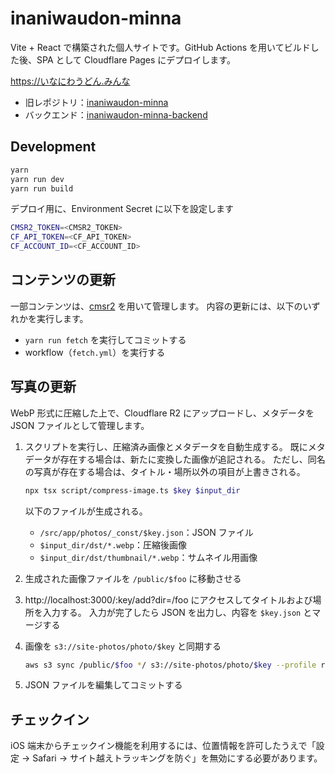 # inaniwaudon-minna

Vite + React で構築された個人サイトです。GitHub Actions を用いてビルドした後、SPA として Cloudflare Pages にデプロイします。

<https://いなにわうどん.みんな>

- 旧レポジトリ：[inaniwaudon-minna](https://github.com/inaniwaudon/inaniwaudon-minna)
- バックエンド：[inaniwaudon-minna-backend](https://github.com/inaniwaudon/inaniwaudon-minna-backend)

## Development

```bash
yarn
yarn run dev
yarn run build
```

デプロイ用に、Environment Secret に以下を設定します

```bash
CMSR2_TOKEN=<CMSR2_TOKEN>
CF_API_TOKEN=<CF_API_TOKEN>
CF_ACCOUNT_ID=<CF_ACCOUNT_ID>
```

## コンテンツの更新

一部コンテンツは、[cmsr2](https://github.com/inaniwaudon/cmsr2) を用いて管理します。
内容の更新には、以下のいずれかを実行します。

- `yarn run fetch` を実行してコミットする
- workflow（`fetch.yml`）を実行する

## 写真の更新

WebP 形式に圧縮した上で、Cloudflare R2 にアップロードし、メタデータを JSON ファイルとして管理します。

1. スクリプトを実行し、圧縮済み画像とメタデータを自動生成する。
既にメタデータが存在する場合は、新たに変換した画像が追記される。
ただし、同名の写真が存在する場合は、タイトル・場所以外の項目が上書きされる。

    ```bash
    npx tsx script/compress-image.ts $key $input_dir
    ```
    
    以下のファイルが生成される。

    - `/src/app/photos/_const/$key.json`：JSON ファイル
    - `$input_dir/dst/*.webp`：圧縮後画像
    - `$input_dir/dst/thumbnail/*.webp`：サムネイル用画像

2. 生成された画像ファイルを `/public/$foo` に移動させる

3. http://localhost:3000/:key/add?dir=/foo にアクセスしてタイトルおよび場所を入力する。
入力が完了したら JSON を出力し、内容を `$key.json` とマージする

4. 画像を `s3://site-photos/photo/$key` と同期する

    ```bash
    aws s3 sync /public/$foo */ s3://site-photos/photo/$key --profile r2 --endpoint-url https://**.r2.cloudflarestorage.com --dryrun
    ```

4. JSON ファイルを編集してコミットする

## チェックイン

iOS 端末からチェックイン機能を利用するには、位置情報を許可したうえで「設定 → Safari → サイト越えトラッキングを防ぐ」を無効にする必要があります。

